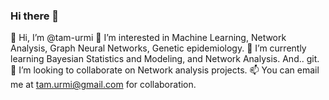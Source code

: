 ### Hi there 👋

👋 Hi, I’m @tam-urmi
👀 I’m interested in Machine Learning, Network Analysis, Graph Neural Networks, Genetic epidemiology.
🌱 I’m currently learning Bayesian Statistics and Modeling, and Network Analysis. And.. git.
💞️ I’m looking to collaborate on Network analysis projects.
📫 You can email me at tam.urmi@gmail.com for collaboration.

<!--
**tam-urmi/tam-urmi** is a ✨ _special_ ✨ repository because its `README.md` (this file) appears on your GitHub profile.


